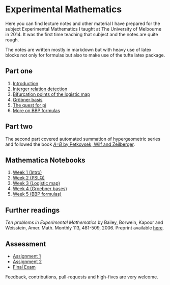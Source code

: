 # Experimental Mathematics

Here you can find lecture notes and other material I have prepared for the subject Experimental Mathematics I taught at The University of Melbourne in 2014. It was the first time teaching that subject and the notes are quite rough.

The notes are written mostly in markdown but with heavy use of latex blocks not only for formulas but also to make use of the tufte latex package.

## Part one

1. [Introduction](https://github.com/andreabedini/experimental-mathematics/blob/master/pdfs/Week1.pdf)
2. [Interger relation detection](https://github.com/andreabedini/experimental-mathematics/blob/master/pdfs/Week2.pdf)
3. [Bifurcation points of the logistic map](https://github.com/andreabedini/experimental-mathematics/blob/master/pdfs/Week3.pdf)
4. [Gröbner basis](https://github.com/andreabedini/experimental-mathematics/blob/master/pdfs/Week4.pdf)
5. [The quest for pi](https://github.com/andreabedini/experimental-mathematics/blob/master/pdfs/Week5.pdf)
6. [More on BBP formulas](https://github.com/andreabedini/experimental-mathematics/blob/master/pdfs/Week6.pdf)

## Part two

The second part covered automated summation of hypergeometric series and followed the book [_A=B_ by Petkovsek, Wilf and Zeilberger](http://www.math.upenn.edu/~wilf/AeqB.html).

## Mathematica Notebooks

1. [Week 1 (Intro)](https://github.com/andreabedini/experimental-mathematics/raw/master/notebooks/Week1.nb)
2. [Week 2 (PSLQ)](https://github.com/andreabedini/experimental-mathematics/raw/master/notebooks/PSLQ.nb)
3. [Week 3 (Logistic map)](https://github.com/andreabedini/experimental-mathematics/raw/master/notebooks/Logistic%20Map.nb)
4. [Week 4 (Groebner bases)](https://github.com/andreabedini/experimental-mathematics/raw/master/notebooks/Groebner.nb)
5. [Week 5 (BBP formulas)](https://github.com/andreabedini/experimental-mathematics/raw/master/notebooks/BBP.nb)

## Further readings

_Ten problems in Experimental Mathematics_ by Bailey, Borwein, Kapoor and Weisstein, Amer. Math. Monthly 113, 481-509, 2006. Preprint available [here](http://crd-legacy.lbl.gov/~dhbailey/dhbpapers/tenproblems.pdf).

## Assessment

- [Assignment 1](https://github.com/andreabedini/experimental-mathematics/blob/master/assignments/Assignment1.pdf)
- [Assignment 2](https://github.com/andreabedini/experimental-mathematics/blob/master/assignments/Assignment2.pdf)
- [Final Exam](https://github.com/andreabedini/experimental-mathematics/blob/master/assignments/Exam.pdf)

Feedback, contributions, pull-requests and high-fives are very welcome.

